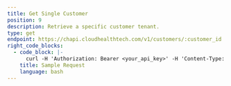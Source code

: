```yaml
---
title: Get Single Customer
position: 9
description: Retrieve a specific customer tenant.
type: get
endpoint: https://chapi.cloudhealthtech.com/v1/customers/:customer_id
right_code_blocks:
  - code_block: |-
      curl -H 'Authorization: Bearer <your_api_key>' -H 'Content-Type: application/json' 'https://chapi.cloudhealthtech.com/v1/customers/<customer_id>'
    title: Sample Request
    language: bash
---
```

